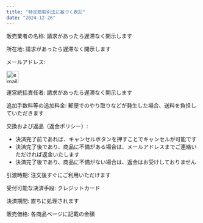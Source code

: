 ```yaml
---
title: "特定商取引法に基づく表記"
date: "2024-12-26"
---
```


販売業者の名称: 請求があったら遅滞なく開示します

所在地: 請求があったら遅滞なく開示します

メールアドレス:

<img src="/images/mail.svg" alt="email" height="32">

運営統括責任者: 請求があったら遅滞なく開示します

追加手数料等の追加料金: 郵便でのやり取りなどが発生した場合、送料を負担していただきます

交換および返品（返金ポリシー）:

- 決済完了前であれば、キャンセルボタンを押すことでキャンセルが可能です
- 決済完了後であり、商品に不備がある場合は、メールアドレスまでご連絡いただければ返金いたします
- 決済完了後であり、商品に不備がない場合は、返金はお受けしておりません

引渡時期: 注文後すぐにご利用いただけます

受付可能な決済手段: クレジットカード

決済期間: 直ちに処理されます

販売価格: 各商品ページに記載の金額
